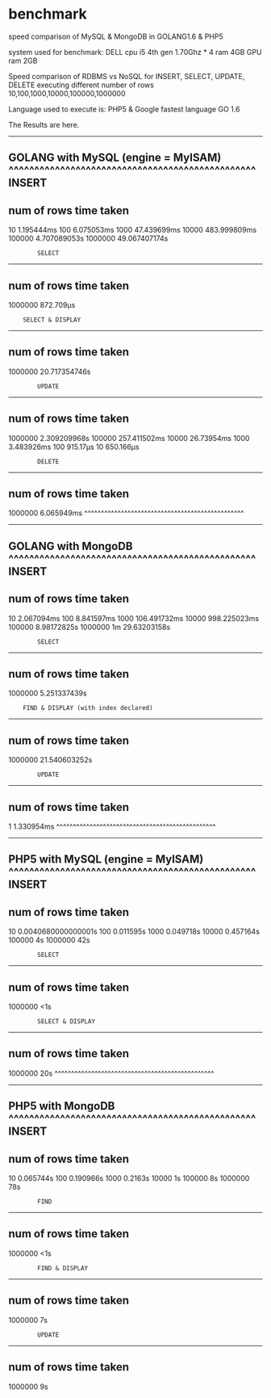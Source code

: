 # benchmark
speed comparison of MySQL &amp; MongoDB in GOLANG1.6 &amp; PHP5

system used for benchmark:
  DELL cpu i5 4th gen 1.70Ghz * 4
       ram 4GB
       GPU ram 2GB
       
Speed comparison of RDBMS vs NoSQL 
for INSERT, SELECT, UPDATE, DELETE
executing different number of rows
10,100,1000,10000,100000,1000000

Language used to execute is:
  PHP5 & Google fastest language GO 1.6
  
The Results are here.

________________________________________________
GOLANG with MySQL (engine = MyISAM)
^^^^^^^^^^^^^^^^^^^^^^^^^^^^^^^^^^^^^^^^^^^^^^^^
			INSERT
------------------------------------------------
num of rows				time taken
------------------------------------------------
10      				1.195444ms
100     				6.075053ms
1000    				47.439699ms
10000   				483.999809ms
100000  				4.707089053s
1000000 				49.067407174s


			SELECT
------------------------------------------------
num of rows				time taken
------------------------------------------------
1000000 				872.709µs


		SELECT & DISPLAY
------------------------------------------------
num of rows				time taken
------------------------------------------------
1000000 				20.717354746s


			UPDATE
------------------------------------------------
num of rows				time taken
------------------------------------------------
1000000 				2.309209968s
100000  				257.411502ms
10000   				26.73954ms
1000    				3.483926ms
100     				915.17µs
10      				650.166µs


			DELETE
------------------------------------------------
num of rows				time taken
------------------------------------------------
1000000 				6.065949ms
^^^^^^^^^^^^^^^^^^^^^^^^^^^^^^^^^^^^^^^^^^^^^^^^


________________________________________________
GOLANG with MongoDB
^^^^^^^^^^^^^^^^^^^^^^^^^^^^^^^^^^^^^^^^^^^^^^^^
			INSERT
------------------------------------------------
num of rows				time taken
------------------------------------------------
10						2.067094ms
100 					8.841597ms
1000					106.491732ms
10000					998.225023ms
100000					8.98172825s
1000000					1m 29.63203158s


			SELECT
------------------------------------------------
num of rows				time taken
------------------------------------------------
1000000					5.251337439s


		FIND & DISPLAY (with index declared)
------------------------------------------------
num of rows				time taken
------------------------------------------------
1000000					21.540603252s


			UPDATE
------------------------------------------------
num of rows				time taken
------------------------------------------------
1						1.330954ms
^^^^^^^^^^^^^^^^^^^^^^^^^^^^^^^^^^^^^^^^^^^^^^^^

________________________________________________
PHP5 with MySQL	(engine = MyISAM)
^^^^^^^^^^^^^^^^^^^^^^^^^^^^^^^^^^^^^^^^^^^^^^^^
			INSERT
------------------------------------------------
num of rows				time taken
------------------------------------------------
 10 					0.0040680000000001s
 100 					0.011595s
 1000 					0.049718s
 10000 					0.457164s
 100000 				4s
 1000000 				42s
 
 
 			SELECT
------------------------------------------------
num of rows				time taken
------------------------------------------------
 1000000 				<1s
 
 
 			SELECT & DISPLAY
------------------------------------------------
num of rows				time taken
------------------------------------------------
  1000000 				20s
^^^^^^^^^^^^^^^^^^^^^^^^^^^^^^^^^^^^^^^^^^^^^^^^

________________________________________________
PHP5 with MongoDB 
^^^^^^^^^^^^^^^^^^^^^^^^^^^^^^^^^^^^^^^^^^^^^^^^
			INSERT
------------------------------------------------
num of rows				time taken
------------------------------------------------
10 						0.065744s
100 					0.190966s
1000					0.2163s
10000					1s
100000					8s
1000000					78s


			FIND
------------------------------------------------
num of rows				time taken
------------------------------------------------
1000000 				<1s


			FIND & DISPLAY
------------------------------------------------
num of rows				time taken
------------------------------------------------
1000000 				7s


			UPDATE
------------------------------------------------
num of rows				time taken
------------------------------------------------
1000000 				9s
       
